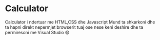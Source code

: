# Calculator
Calculator i ndertuar me HTML,CSS dhe Javascript
Mund ta shkarkoni dhe ta hapni direkt nepermjet browserit tuaj ose nese keni deshire 
dhe ta permiresoni me Visual Studio 😄
